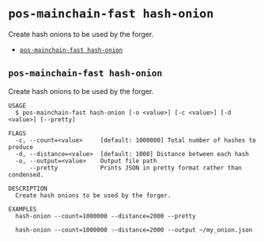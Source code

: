 # `pos-mainchain-fast hash-onion`

Create hash onions to be used by the forger.

- [`pos-mainchain-fast hash-onion`](#pos-mainchain-fast-hash-onion)

## `pos-mainchain-fast hash-onion`

Create hash onions to be used by the forger.

```
USAGE
  $ pos-mainchain-fast hash-onion [-o <value>] [-c <value>] [-d <value>] [--pretty]

FLAGS
  -c, --count=<value>     [default: 1000000] Total number of hashes to produce
  -d, --distance=<value>  [default: 1000] Distance between each hash
  -o, --output=<value>    Output file path
      --pretty            Prints JSON in pretty format rather than condensed.

DESCRIPTION
  Create hash onions to be used by the forger.

EXAMPLES
  hash-onion --count=1000000 --distance=2000 --pretty

  hash-onion --count=1000000 --distance=2000 --output ~/my_onion.json
```
